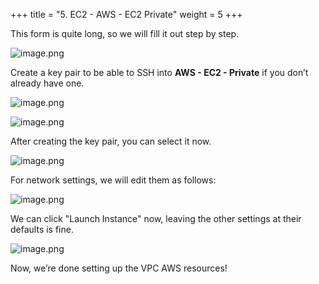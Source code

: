 +++
title = "5. EC2 - AWS - EC2 Private"
weight = 5
+++


This form is quite long, so we will fill it out step by step.


![image.png](/images/003-iii-setup-vpc-aws-resources/12-720280-image.png)


Create a key pair to be able to SSH into **AWS - EC2 - Private** if you don’t already have one.


![image.png](/images/003-iii-setup-vpc-aws-resources/12-927167-image.png)


![image.png](/images/003-iii-setup-vpc-aws-resources/12-661495-image.png)


After creating the key pair, you can select it now.


![image.png](/images/003-iii-setup-vpc-aws-resources/12-279367-image.png)


For network settings, we will edit them as follows:


![image.png](/images/003-iii-setup-vpc-aws-resources/12-794498-image.png)


We can click "Launch Instance" now, leaving the other settings at their defaults is fine.


![image.png](/images/003-iii-setup-vpc-aws-resources/12-216155-image.png)


Now, we’re done setting up the VPC AWS resources!


